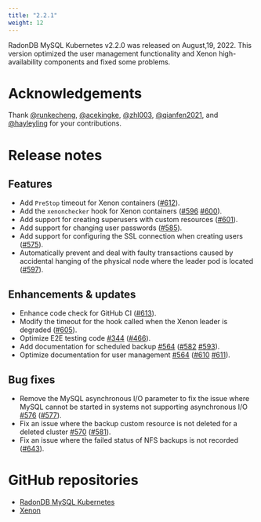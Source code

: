 ```yaml
---
title: "2.2.1"
weight: 12
---
```


RadonDB MySQL Kubernetes v2.2.0 was released on August,19, 2022. This version optimized the user management functionality and Xenon high-availability components and fixed some problems.

# **Acknowledgements**

Thank [@runkecheng](https://github.com/runkecheng), [@acekingke](https://github.com/acekingke), [@zhl003](https://github.com/zhl003), [@qianfen2021](https://github.com/qianfen2021), and [@hayleyling](https://github.com/hayleyling) for your contributions.

# Release notes

## Features

- Add `PreStop` timeout for Xenon containers ([#612](https://github.com/radondb/radondb-mysql-kubernetes/pull/612)).
- Add the `xenonchecker` hook for Xenon containers ([#596](https://github.com/radondb/radondb-mysql-kubernetes/pull/596) [#600](https://github.com/radondb/radondb-mysql-kubernetes/pull/600)).
- Add support for creating superusers with custom resources ([#601](https://github.com/radondb/radondb-mysql-kubernetes/pull/601)).
- Add support for changing user passwords ([#585](https://github.com/radondb/radondb-mysql-kubernetes/pull/585)).
- Add support for configuring the SSL connection when creating users ([#575](https://github.com/radondb/radondb-mysql-kubernetes/pull/575)).
- Automatically prevent and deal with faulty transactions caused by accidental hanging of the physical node where the leader pod is located ([#597](https://github.com/radondb/radondb-mysql-kubernetes/pull/597)).

## Enhancements & updates

- Enhance code check for GitHub CI ([#613](https://github.com/radondb/radondb-mysql-kubernetes/pull/613)).
- Modify the timeout for the hook called when the Xenon leader is degraded ([#605](https://github.com/radondb/radondb-mysql-kubernetes/pull/605)).
- Optimize E2E testing code [#344](https://github.com/radondb/radondb-mysql-kubernetes/issues/344) ([#466](https://github.com/radondb/radondb-mysql-kubernetes/pull/466)).
- Add documentation for scheduled backup [#564](https://github.com/radondb/radondb-mysql-kubernetes/issues/564) ([#582](https://github.com/radondb/radondb-mysql-kubernetes/pull/582) [#593](https://github.com/radondb/radondb-mysql-kubernetes/pull/593)).
- Optimize documentation for user management [#564](https://github.com/radondb/radondb-mysql-kubernetes/issues/564) ([#610](https://github.com/radondb/radondb-mysql-kubernetes/pull/610) [#611](https://github.com/radondb/radondb-mysql-kubernetes/pull/611)).

## Bug fixes

- Remove the MySQL asynchronous I/O parameter to fix the issue where MySQL cannot be started in systems not supporting asynchronous I/O [#576](https://github.com/radondb/radondb-mysql-kubernetes/issues/576) ([#577](https://github.com/radondb/radondb-mysql-kubernetes/pull/577)).
- Fix an issue where the backup custom resource is not deleted for a deleted cluster [#570](https://github.com/radondb/radondb-mysql-kubernetes/issues/570) ([#581](https://github.com/radondb/radondb-mysql-kubernetes/pull/581)).
- Fix an issue where the failed status of NFS backups is not recorded ([#643](https://github.com/radondb/radondb-mysql-kubernetes/pull/643)).

# GitHub repositories

- [RadonDB MySQL Kubernetes](https://github.com/radondb/radondb-mysql-kubernetes)
- [Xenon](https://github.com/radondb/xenon)